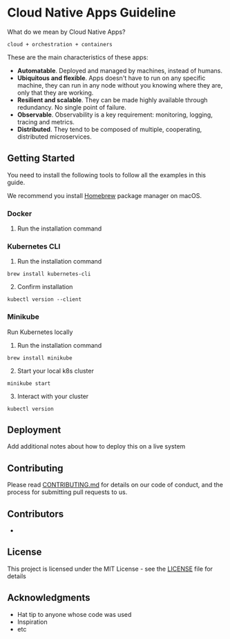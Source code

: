# Cloud Native Apps Guideline

What do we mean by Cloud Native Apps?
```
cloud + orchestration + containers
```
These are the main characteristics of these apps:
* **Automatable**. Deployed and managed by machines, instead of humans.
* **Ubiquitous and flexible**. Apps doesn't have to run on any specific machine, they can run in any node without you knowing where they are, only that they are working.
* **Resilient and scalable**. They can be made highly available through redundancy. No single point of failure.
* **Observable**. Observability is a key requirement: monitoring, logging, tracing and metrics.
* **Distributed**. They tend to be composed of multiple, cooperating, distributed microservices.

## Getting Started

You need to install the following tools to follow all the examples in this guide.

We recommend you install [Homebrew](https://brew.sh) package manager on macOS.

###  Docker
1. Run the installation command

###  Kubernetes CLI
1. Run the installation command
```
brew install kubernetes-cli
```
2. Confirm installation
```
kubectl version --client
```

###  Minikube
Run Kubernetes locally
1. Run the installation command
```
brew install minikube
```
2. Start your local k8s cluster
```
minikube start
```
3. Interact with your cluster
```
kubectl version
```

## Deployment

Add additional notes about how to deploy this on a live system

## Contributing

Please read [CONTRIBUTING.md]() for details on our code of conduct, and the process for submitting pull requests to us.

## Contributors

* 

## License

This project is licensed under the MIT License - see the [LICENSE](LICENSE) file for details

## Acknowledgments

* Hat tip to anyone whose code was used
* Inspiration
* etc

